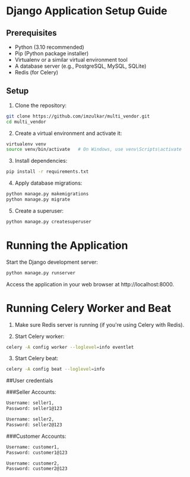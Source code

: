 # Django Application Setup Guide

## Prerequisites

- Python (3.10 recommended)
- Pip (Python package installer)
- Virtualenv or a similar virtual environment tool
- A database server (e.g., PostgreSQL, MySQL, SQLite)
- Redis (for Celery)

## Setup

1. Clone the repository:

```bash
git clone https://github.com/imzulkar/multi_vendor.git
cd multi_vendor
```

2. Create a virtual environment and activate it:

```bash
virtualenv venv
source venv/bin/activate   # On Windows, use venv\Scripts\activate
```

3. Install dependencies:

```bash
pip install -r requirements.txt
```

4. Apply database migrations:

```bash
python manage.py makemigrations
python manage.py migrate
```

5. Create a superuser:

```bash
python manage.py createsuperuser
```

# Running the Application

Start the Django development server:

```bash
python manage.py runserver
```

Access the application in your web browser at http://localhost:8000.

# Running Celery Worker and Beat

1. Make sure Redis server is running (if you're using Celery with Redis).

2. Start Celery worker:

```bash
celery -A config worker --loglevel=info eventlet
```

3. Start Celery beat:

```bash
celery -A config beat --loglevel=info
```

##User credentials 

###Seller Accounts:
```bash
Username: seller1, 
Password: seller1@123

Username: seller2, 
Password: seller2@123
```
###Customer Accounts:
```bash
Username: customer1, 
Password: customer1@123

Username: customer2, 
Password: customer2@123
```
